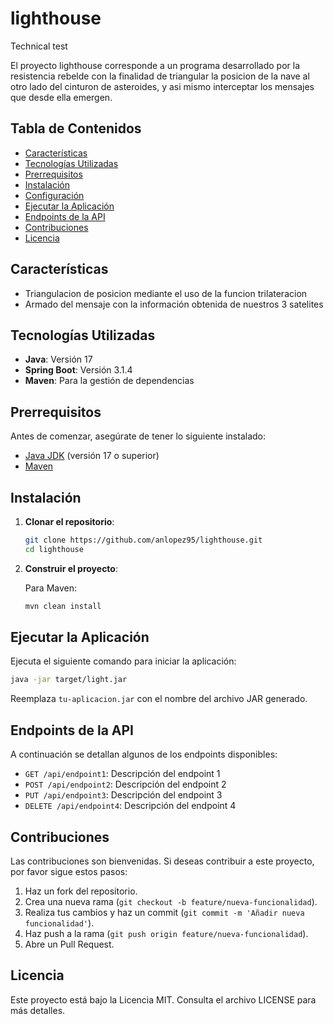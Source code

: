 # lighthouse
Technical test 

El proyecto lighthouse corresponde a un programa desarrollado por la resistencia rebelde con la finalidad de triangular la 
posicion de la nave al otro lado del cinturon de asteroides, y asi mismo interceptar los mensajes que desde ella emergen.

## Tabla de Contenidos

- [Características](#características)
- [Tecnologías Utilizadas](#tecnologías-utilizadas)
- [Prerrequisitos](#prerrequisitos)
- [Instalación](#instalación)
- [Configuración](#configuración)
- [Ejecutar la Aplicación](#ejecutar-la-aplicación)
- [Endpoints de la API](#endpoints-de-la-api)
- [Contribuciones](#contribuciones)
- [Licencia](#licencia)

## Características

- Triangulacion de posicion mediante el uso de la funcion trilateracion
- Armado del mensaje con la información obtenida de nuestros 3 satelites

## Tecnologías Utilizadas

- **Java**: Versión 17
- **Spring Boot**: Versión 3.1.4
- **Maven**: Para la gestión de dependencias

## Prerrequisitos

Antes de comenzar, asegúrate de tener lo siguiente instalado:

- [Java JDK](https://www.oracle.com/java/technologies/javase/jdk17-archive-downloads.html) (versión 17 o superior)
- [Maven](https://maven.apache.org/download.cgi)

## Instalación

1. **Clonar el repositorio**:

   ```bash
   git clone https://github.com/anlopez95/lighthouse.git
   cd lighthouse
   ```

2. **Construir el proyecto**:

   Para Maven:

   ```bash
   mvn clean install
   ```

## Ejecutar la Aplicación

Ejecuta el siguiente comando para iniciar la aplicación:

```bash
java -jar target/light.jar
```

Reemplaza `tu-aplicacion.jar` con el nombre del archivo JAR generado.

## Endpoints de la API

A continuación se detallan algunos de los endpoints disponibles:

- `GET /api/endpoint1`: Descripción del endpoint 1
- `POST /api/endpoint2`: Descripción del endpoint 2
- `PUT /api/endpoint3`: Descripción del endpoint 3
- `DELETE /api/endpoint4`: Descripción del endpoint 4

## Contribuciones

Las contribuciones son bienvenidas. Si deseas contribuir a este proyecto, por favor sigue estos pasos:

1. Haz un fork del repositorio.
2. Crea una nueva rama (`git checkout -b feature/nueva-funcionalidad`).
3. Realiza tus cambios y haz un commit (`git commit -m 'Añadir nueva funcionalidad'`).
4. Haz push a la rama (`git push origin feature/nueva-funcionalidad`).
5. Abre un Pull Request.

## Licencia

Este proyecto está bajo la Licencia MIT. Consulta el archivo LICENSE para más detalles.

